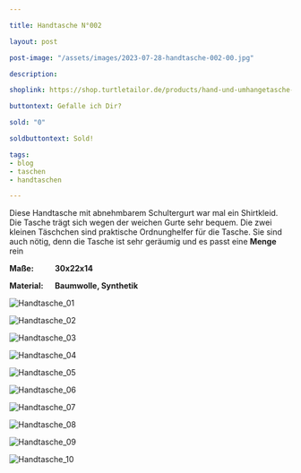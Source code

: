 ```yaml
---

title: Handtasche N°002

layout: post

post-image: "/assets/images/2023-07-28-handtasche-002-00.jpg"

description:

shoplink: https://shop.turtletailor.de/products/hand-und-umhangetasche-mit-make-up-taschen-und-portemonaie

buttontext: Gefalle ich Dir?

sold: "0"

soldbuttontext: Sold!

tags:
- blog
- taschen
- handtaschen

---
```


Diese Handtasche mit abnehmbarem Schultergurt war mal ein Shirtkleid. Die Tasche trägt sich wegen der weichen Gurte sehr bequem. Die zwei kleinen Täschchen sind praktische Ordnunghelfer für die Tasche. Sie sind auch nötig, denn die Tasche ist sehr geräumig und es passt eine **Menge** rein

**Maße: &emsp; &emsp; 30x22x14**

**Material: &emsp; Baumwolle, Synthetik**

![Handtasche_01](/assets/images/2023-07-28-handtasche-002-01.jpg)<br>

![Handtasche_02](/assets/images/2023-07-28-handtasche-002-02.jpg)<br>

![Handtasche_03](/assets/images/2023-07-28-handtasche-002-03.jpg)<br>

![Handtasche_04](/assets/images/2023-07-28-handtasche-002-04.jpg)<br>

![Handtasche_05](/assets/images/2023-07-28-handtasche-002-05.jpg)<br>

![Handtasche_06](/assets/images/2023-07-28-handtasche-002-06.jpg)<br>

![Handtasche_07](/assets/images/2023-07-28-handtasche-002-07.jpg)<br>

![Handtasche_08](/assets/images/2023-07-28-handtasche-002-08.jpg)<br>

![Handtasche_09](/assets/images/2023-07-28-handtasche-002-09.jpg)<br>

![Handtasche_10](/assets/images/2023-07-28-handtasche-002-10.jpg)